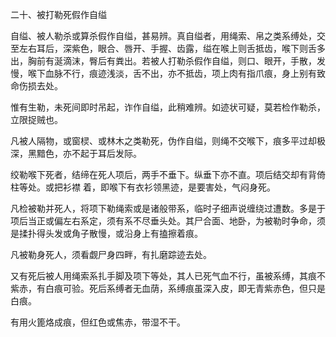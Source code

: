 二十、被打勒死假作自缢

自缢、被人勒杀或算杀假作自缢，甚易辨。真自缢者，用绳索、帛之类系缚处，交至左右耳后，深紫色，眼合、唇开、手握、齿露，缢在喉上则舌抵齿，喉下则舌多出，胸前有涎滴沫，臀后有粪出。若被人打勒杀假作自缢，则口、眼开，手散，发慢，喉下血脉不行，痕迹浅淡，舌不出，亦不抵齿，项上肉有指爪痕，身上别有致命伤损去处。 

惟有生勒，未死间即时吊起，诈作自缢，此稍难辨。如迹状可疑，莫若检作勒杀，立限捉贼也。 

凡被人隔物，或窗棂、或林木之类勒死，伪作自缢，则绳不交喉下，痕多平过却极深，黑黯色，亦不起于耳后发际。

绞勒喉下死者，结缔在死人项后，两手不垂下。纵垂下亦不直。项后结交却有背倚柱等处。或把衫襟 着，即喉下有衣衫领黑迹，是要害处，气闷身死。

凡检被勒并死人，将项下勒绳索或是诸般带系，临时子细声说缠绕过遭数。多是于项后当正或偏左右系定，须有系不尽垂头处。其尸合面、地卧，为被勒时争命，须是揉扑得头发或角子散慢，或沿身上有搕擦着痕。 

凡被勒身死人，须看觑尸身四畔，有扎磨踪迹去处。

又有死后被人用绳索系扎手脚及项下等处，其人已死气血不行，虽被系缚，其痕不紫赤，有白痕可验。死后系缚者无血荫，系缚痕虽深入皮，即无青紫赤色，但只是白痕。 

有用火篦烙成痕，但红色或焦赤，带湿不干。

